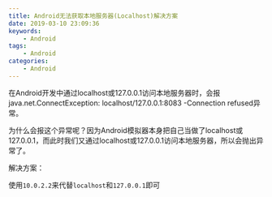 ```yaml
---
title: Android无法获取本地服务器(Localhost)解决方案
date: 2019-03-10 23:09:36
keywords:
    - Android
tags:
    - Android
categories:
    - Android
---
```


在Android开发中通过localhost或127.0.0.1访问本地服务器时，会报java.net.ConnectException: localhost/127.0.0.1:8083 -Connection refused异常。

<!-- more -->

为什么会报这个异常呢？因为Android模拟器本身把自己当做了localhost或127.0.0.1，而此时我们又通过localhost或127.0.0.1访问本地服务器，所以会抛出异常了。

解决方案：

使用`10.0.2.2`来代替`localhost`和`127.0.0.1`即可
